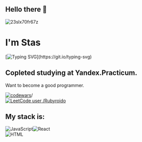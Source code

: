 ## Hello there 👋
![23slx70fr67z](https://user-images.githubusercontent.com/92789723/178463877-ed7e6563-92ae-435e-9c39-55b73f42009c.gif)
# I'm Stas
[![Typing SVG](https://readme-typing-svg.herokuapp.com?color=%2336BCF7&lines=Novice+web-developer+from+Russia.)](https://git.io/typing-svg)

## Copleted studying at Yandex.Practicum.
Want to become a good programmer.

[![codewars](https://www.codewars.com/users/Rubyroido/badges/small)](https://www.codewars.com/users/Rubyroido)/  
[![LeetCode user /Rubyroido](https://img.shields.io/badge/dynamic/json?style=for-the-badge&labelColor=black&color=%23ffa116&label=Solved&query=solved&url=https%3A%2F%2Fbadge.xyli.tech/%2Fapi%2Fusers%2F%2FRubyroido&logo=leetcode&logoColor=yellow)](https://leetcode.com//Rubyroido/)

## My stack is:
![JavaScript](https://img.shields.io/badge/javascript-%23323330.svg?style=for-the-badge&logo=javascript&logoColor=%23F7DF1E)![React](https://img.shields.io/badge/react-%2320232a.svg?style=for-the-badge&logo=react&logoColor=%2361DAFB)  
![HTML](https://img.shields.io/badge/HTML-239120?style=for-the-badge&logo=html5&logoColor=white)


<!--
**Rubyroido/Rubyroido** is a ✨ _special_ ✨ repository because its `README.md` (this file) appears on your GitHub profile.

Here are some ideas to get you started:

- 🔭 I’m currently working on ...
- 🌱 I’m currently learning ...
- 👯 I’m looking to collaborate on ...
- 🤔 I’m looking for help with ...
- 💬 Ask me about ...
- 📫 How to reach me: ...
- 😄 Pronouns: ...
- ⚡ Fun fact: ...
-->
